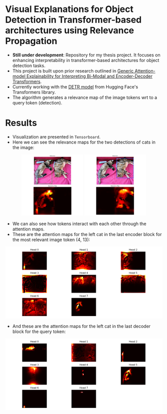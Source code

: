 # Visual Explanations for Object Detection in Transformer-based architectures using Relevance Propagation

- **Still under development**: Repository for my thesis project. It focuses on enhancing interpretability in transformer-based architectures 
for object detection tasks.
- This project is built upon prior research outlined in [Generic Attention-model Explainability for Interpreting Bi-Modal and Encoder-Decoder Transformers](https://openaccess.thecvf.com/content/ICCV2021/papers/Chefer_Generic_Attention-Model_Explainability_for_Interpreting_Bi-Modal_and_Encoder-Decoder_Transformers_ICCV_2021_paper.pdf).
- Currently working with the [DETR model](https://huggingface.co/docs/transformers/main/en/model_doc/detr) from Hugging Face's Transformers library.
- The algorithm generates a relevance map of the image tokens wrt to a query token (detection).

# Results

- Visualization are presented in `Tensorboard`. 
- Here we can see the relevance maps for the two detections of cats in the image:

<p align="center">
  <img src="./resources/results/cat/cat_left.png" width="39%" />
  <img src="./resources/results/cat/cat_right.png" width="39%" /> 
</p>

- We can also see how tokens interact with each other through the attention maps.
- These are the attention maps for the left cat in the last encoder block for the most relevant image token (4, 13):

![Left Cat Encoder Attentions](./resources/results/cat/cat_left_encoder_attentions.png)

- And these are the attention maps for the left cat in the last decoder block for the query token:

![Left Cat Decoder Attentions](./resources/results/cat/cat_left_decoder_attentions.png)
